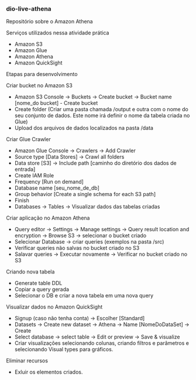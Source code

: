 ### dio-live-athena

Repositório sobre o Amazon Athena

Serviços utilizados nessa atividade prática

- Amazon S3
- Amazon Glue
- Amazon Athena
- Amazon QuickSight

Etapas para desenvolvimento

Criar bucket no Amazon S3

- Amazon S3 Console -> Buckets -> Create bucket -> Bucket name [nome_do bucket] - Create bucket
- Create folder (Criar uma pasta chamada /output e outra com o nome do seu conjunto de dados. Este nome irá definir o nome da tabela criada no Glue)
- Upload dos arquivos de dados localizados na pasta /data

Criar Glue Crawler

- Amazon Glue Console -> Crawlers -> Add Crawler
- Source type [Data Stores] -> Crawl all folders
- Data store [S3] -> Include path [caminho do diretório dos dados de entrada]
- Create IAM Role
- Frequency [Run on demand]
- Database name [seu_nome_de_db]
- Group behavior [Create a single schema for each S3 path]
- Finish
- Databases -> Tables -> Visualizar dados das tabelas criadas

Criar aplicação no Amazon Athena

- Query editor -> Settings -> Manage settings -> Query result location and encryption -> Browse S3 -> selecionar o bucket criado
- Selecionar Database -> criar queries (exemplos na pasta /src)
- Verificar queries não salvas no bucket criado no S3
- Salavar queries -> Executar novamente -> Verificar no bucket criado no S3

Criando nova tabela

- Generate table DDL
- Copiar a query gerada
- Selecionar o DB e criar a nova tabela em uma nova query

Visualizar dados no Amazon QuickSight

- Signup (caso não tenha conta) -> Escolher [Standard]
- Datasets -> Create new dataset -> Athena -> Name [NomeDoDataSet] -> Create
- Select database -> select table -> Edit or preview -> Save & visualize
- Criar visualizações selecionando colunas, criando filtros e parâmetros e selecionando Visual types para gráficos.

Eliminar recursos

- Exluir os elementos criados.
